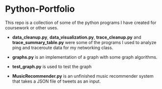 # Python-Portfolio

This repo is a collection of some of the python programs I have created for coursework or other uses. 

* **data\_cleanup.py**, **data\_visualization.py**, **trace\_cleanup.py** and **trace\_summary\_table.py** were some of the programs I used to analyze ping and traceroute data for my networking class. 

* **graphs.py** is an implementation of a graph with some graph algorithms. 
* **test\_graph.py** is used to test the graph

* **MusicRecommender.py** is an unfinished music recommender system that takes a JSON file of tweets as an input.


